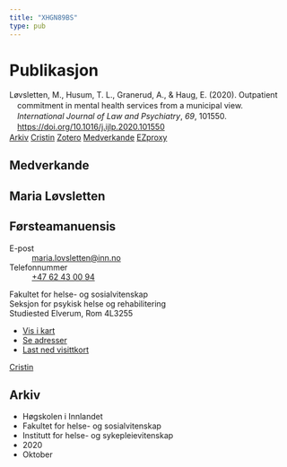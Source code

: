 ```yaml
---
title: "XHGN89BS"
type: pub
---
```

<h1>Publikasjon</h1>
<article id="csl-bib-container-XHGN89BS" class="csl-bib-container">
  <div class="csl-bib-body" style="line-height: 1.35; padding-left: 1em; text-indent:-1em;">
  <div class="csl-entry">L&#xF8;vsletten, M., Husum, T. L., Granerud, A., &amp; Haug, E. (2020). Outpatient commitment in mental health services from a municipal view. <i>International Journal of Law and Psychiatry</i>, <i>69</i>, 101550. <a href="https://doi.org/10.1016/j.ijlp.2020.101550">https://doi.org/10.1016/j.ijlp.2020.101550</a></div>
</div>
  <div class="csl-bib-buttons">
    <a href="#taxonomy-article-XHGN89BS" class="csl-bib-button">Arkiv</a>
    <a href alt="Cristin URL" class="csl-bib-button">Cristin</a>
    <a href alt="Zotero URL" class="csl-bib-button">Zotero</a>
    <a href="#contributors-article-XHGN89BS" class="csl-bib-button">Medverkande</a>
    <a href="http://ezproxy.inn.no/login?url=https://doi.org/10.1016/j.ijlp.2020.101550" class="csl-bib-button">EZproxy</a>
  </div>
  <div id="csl-bib-meta-container-XHGN89BS"></div>
</article>
<div id="csl-bib-meta-XHGN89BS" class="csl-bib-meta">
  <article id="contributors-article-XHGN89BS" class="contributors-article">
    <h1>Medverkande</h1>
    <div class="personas">
<div class="vrtx-hinn-person-card">
<div class="photo">
<i class="lar la-user-circle missing-person"></i>
</div>
<div class="info">
<hgroup><h1>Maria Løvsletten</h1>
<h2>Førsteamanuensis</h2>
</hgroup><dl>
<dt>E-post</dt>
<dd>
<a href="mailto:maria.lovsletten@inn.no">maria.lovsletten@inn.no</a>
</dd>
<dt>Telefonnummer</dt>
<dd><a href="tel:+4762430094">
+47 62 43 00 94
</a></dd>
</dl>
<p>
Fakultet for helse- og sosialvitenskap<br>
Seksjon for psykisk helse og rehabilitering<br>
Studiested Elverum,
Rom 4L3255
</p>
<ul class="vrtx-hinn-links">
<li><a href="https://www.google.com/maps?q=60.88177,11.53669">Vis i kart</a></li>
<li><a href="https://www.inn.no/finn-en-ansatt/maria-lovsletten.html#vrtx-hinn-addresses">Se adresser</a></li>
<li><a href="https://www.inn.no/finn-en-ansatt/maria-lovsletten.html?vrtx=vcf">Last ned visittkort</a></li>
</ul>
</div>
</div>
<a href="https://app.cristin.no/persons/show.jsf?id=524002" alt="Cristin URL" class="personas-cristin">Cristin</a>
</div>
  </article>
  <article id="taxonomy-article-XHGN89BS" class="taxonomy-article">
    <h1>Arkiv</h1>
    <ul>
      <li>Høgskolen i Innlandet</li>
      <li>Fakultet for helse- og sosialvitenskap</li>
      <li>Institutt for helse- og sykepleievitenskap</li>
      <li>2020</li>
      <li>Oktober</li>
    </ul>
  </article>
</div>
